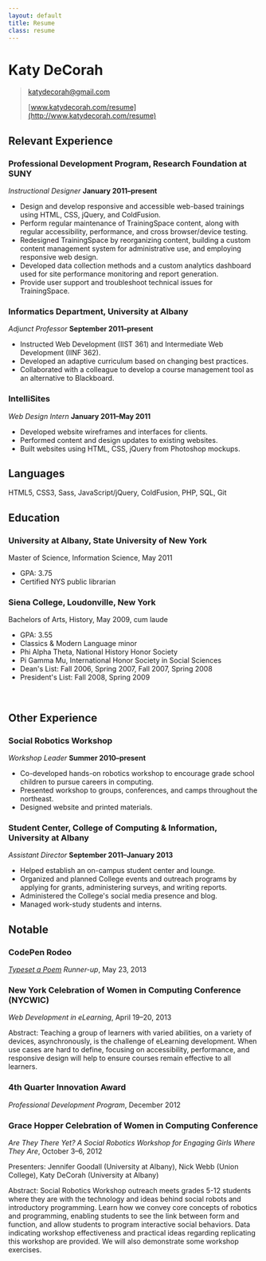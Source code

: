```yaml
---
layout: default
title: Resume
class: resume
---
```


# Katy DeCorah
> katydecorah@gmail.com
>
> [www.katydecorah.com/resume](http://www.katydecorah.com/resume)

## Relevant Experience

### Professional Development Program, Research Foundation at SUNY
*Instructional Designer*					**January 2011&ndash;present**
* Design and develop responsive and accessible web-based trainings using HTML, CSS, jQuery, and ColdFusion.
* Perform regular maintenance of TrainingSpace content, along with regular accessibility, performance, and cross browser/device testing.
* Redesigned TrainingSpace by reorganizing content, building a custom content management system for administrative use, and employing responsive web design.
* Developed data collection methods and a custom analytics dashboard used for site performance monitoring and report generation.
* Provide user support and troubleshoot technical issues for TrainingSpace.

### Informatics Department, University at Albany
*Adjunct Professor*						**September 2011&ndash;present**
* Instructed Web Development (IIST 361) and Intermediate Web Development (IINF 362).
* Developed an adaptive curriculum based on changing best practices.
* Collaborated with a colleague to develop a course management tool as an alternative to Blackboard.

### IntelliSites
*Web Design Intern*						**January 2011&ndash;May 2011**
* Developed website wireframes and interfaces for clients.
* Performed content and design updates to existing websites.
* Built websites using HTML, CSS, jQuery from Photoshop mockups.

## Languages
HTML5, CSS3, Sass, JavaScript/jQuery, ColdFusion, PHP, SQL, Git

## Education

### University at Albany, State University of New York
Master of Science, Information Science, May 2011
* GPA: 3.75
* Certified NYS public librarian

### Siena College, Loudonville, New York
Bachelors of Arts, History, May 2009, cum laude
* GPA: 3.55
* Classics &amp; Modern Language minor
* Phi Alpha Theta, National History Honor Society
* Pi Gamma Mu, International Honor Society in Social Sciences
* Dean's List: Fall 2006, Spring 2007, Fall 2007, Spring 2008
* President's List: Fall 2008, Spring 2009

<div class="page-break">&nbsp;</div>

## Other Experience

### Social Robotics Workshop
*Workshop Leader*							**Summer 2010&ndash;present**
* Co-developed hands-on robotics workshop to encourage grade school children to pursue careers in computing.
* Presented workshop to groups, conferences, and camps throughout the northeast.
* Designed website and printed materials.

### Student Center, College of Computing & Information, University at Albany
*Assistant Director*				**September 2011&ndash;January 2013**
* Helped establish an on-campus student center and lounge.
* Organized and planned College events and outreach programs by applying for grants, administering surveys, and writing reports.
* Administered the College's social media presence and blog.
* Managed work-study students and interns.

## Notable

### CodePen Rodeo
*[Typeset a Poem](http://blog.codepen.io/rodeo/season-two/) Runner-up*, May 23, 2013

### New York Celebration of Women in Computing Conference (NYCWIC)
*Web Development in eLearning*, April 19&ndash;20, 2013
<p class="no-print">Abstract: Teaching a group of learners with varied abilities, on a variety of devices, asynchronously, is the challenge of eLearning development. When use cases are hard to define, focusing on accessibility, performance, and responsive design will help to ensure courses remain effective to all learners.</p>

### 4th Quarter Innovation Award
*Professional Development Program*, December 2012

### Grace Hopper Celebration of Women in Computing Conference
*Are They There Yet? A Social Robotics Workshop for Engaging Girls Where They Are*, October 3&ndash;6, 2012
<p class="no-print">Presenters: Jennifer Goodall (University at Albany), Nick Webb (Union College), Katy DeCorah (University at Albany)</p>
<p class="no-print">Abstract: Social Robotics Workshop outreach meets grades 5-12 students where they are with the technology and ideas behind social robots and introductory programming. Learn how we convey core concepts of robotics and programming, enabling students to see the link between form and function, and allow students to program interactive social behaviors. Data indicating workshop effectiveness and practical ideas regarding replicating this workshop are provided. We will also demonstrate some workshop exercises.</p>